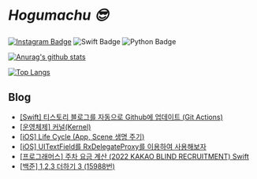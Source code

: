 # _<p>Hogumachu 😎_<p>


[![Instagram Badge](https://img.shields.io/badge/Instagram-E4405F?style=flat-square&logo=instagram&logoColor=white&link=)](https://www.instagram.com/hogumachu/)
![Swift Badge](https://img.shields.io/badge/Swift-FA7348?style=flat-square&logo=swift&logoColor=white&link=) ![Python Badge](https://img.shields.io/badge/Python-3776ab?style=flat-square&logo=python&logoColor=white&link=)

[![Anurag's github stats](https://github-readme-stats.vercel.app/api?username=hogumachu)](https://github.com/hogumachu)

[![Top Langs](https://github-readme-stats.vercel.app/api/top-langs/?username=hogumachu&layout=compact)](https://github.com/hogumachu)
## Blog
* [[Swift] 티스토리 블로그를 자동으로 Github에 업데이트 (Git Actions)](https://hogumachu.tistory.com/28)
* [[운영체제] 커널(Kernel)](https://hogumachu.tistory.com/27)
* [[iOS] Life Cycle (App, Scene 생명 주기)](https://hogumachu.tistory.com/26)
* [[iOS] UITextField를 RxDelegateProxy를 이용하여 사용해보자](https://hogumachu.tistory.com/25)
* [[프로그래머스] 주차 요금 계산 (2022 KAKAO BLIND RECRUITMENT) Swift](https://hogumachu.tistory.com/24)
* [[백준] 1,2,3 더하기 3 (15988번)](https://hogumachu.tistory.com/22)